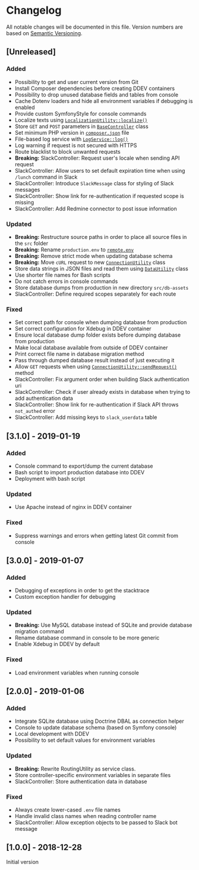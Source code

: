 # Changelog

All notable changes will be documented in this file.
Version numbers are based on [Semantic Versioning](https://semver.org).


## [Unreleased]

### Added

- Possibility to get and user current version from Git
- Install Composer dependencies before creating DDEV containers
- Possibility to drop unused database fields and tables from console
- Cache Dotenv loaders and hide all environment variables if debugging is enabled
- Provide custom SymfonyStyle for console commands
- Localize texts using [`LocalizationUtility::localize()`](src/classes/Utility/LocalizationUtility.php)
- Store `GET` and `POST` parameters in [`BaseController`](src/classes/Controller/BaseController.php) class
- Set minimum PHP version in [`composer.json`](composer.json) file
- File-based log service with [`LogService::log()`](src/classes/Service/LogService.php)
- Log warning if request is not secured with HTTPS
- Route blacklist to block unwanted requests
- **Breaking:** SlackController: Request user's locale when sending API request
- SlackController: Allow users to set default expiration time when using `/lunch` command in Slack
- SlackController: Introduce `SlackMessage` class for styling of Slack messages
- SlackController: Show link for re-authentication if requested scope is missing
- SlackController: Add Redmine connector to post issue information

### Updated

- **Breaking:** Restructure source paths in order to place all source files in the `src` folder
- **Breaking:** Rename `production.env` to [`remote.env`](remote.env.dist)
- **Breaking:** Remove strict mode when updating database schema
- **Breaking:** Move `cURL` request to new [`ConnectionUtility`](src/classes/Utility/ConnectionUtility.php) class
- Store data strings in JSON files and read them using [`DataUtility`](src/classes/Utility/DataUtility.php) class
- Use shorter file names for Bash scripts
- Do not catch errors in console commands
- Store database dumps from production in new directory `src/db-assets`
- SlackController: Define required scopes separately for each route

### Fixed

- Set correct path for console when dumping database from production
- Set correct configuration for Xdebug in DDEV container
- Ensure local database dump folder exists before dumping database from production
- Make local database available from outside of DDEV container
- Print correct file name in database migration method
- Pass through dumped database result instead of just executing it
- Allow `GET` requests when using [`ConnectionUtility::sendRequest()`](src/classes/Utility/ConnectionUtility.php) method
- SlackController: Fix argument order when building Slack authentication uri
- SlackController: Check if user already exists in database when trying to add authentication data
- SlackController: Show link for re-authentication if Slack API throws `not_authed` error
- SlackController: Add missing keys to `slack_userdata` table



## [3.1.0] - 2019-01-19

### Added

- Console command to export/dump the current database
- Bash script to import production database into DDEV
- Deployment with bash script

### Updated

- Use Apache instead of nginx in DDEV container

### Fixed

- Suppress warnings and errors when getting latest Git commit from console



## [3.0.0] - 2019-01-07

### Added

- Debugging of exceptions in order to get the stacktrace
- Custom exception handler for debugging

### Updated

- **Breaking:** Use MySQL database instead of SQLite and provide database migration command
- Rename database command in console to be more generic
- Enable Xdebug in DDEV by default

### Fixed

- Load environment variables when running console



## [2.0.0] - 2019-01-06

### Added

- Integrate SQLite database using Doctrine DBAL as connection helper
- Console to update database schema (based on Symfony console)
- Local development with DDEV
- Possibility to set default values for environment variables

### Updated

- **Breaking:** Rewrite RoutingUtility as service class.
- Store controller-specific environment variables in separate files
- SlackController: Store authentication data in database

### Fixed

- Always create lower-cased `.env` file names
- Handle invalid class names when reading controller name
- SlackController: Allow exception objects to be passed to Slack bot message



## [1.0.0] - 2018-12-28

Initial version
